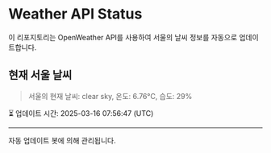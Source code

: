 
# Weather API Status

이 리포지토리는 OpenWeather API를 사용하여 서울의 날씨 정보를 자동으로 업데이트합니다.

## 현재 서울 날씨
> 서울의 현재 날씨: clear sky, 온도: 6.76°C, 습도: 29%

⏳ 업데이트 시간: 2025-03-16 07:56:47 (UTC)

---
자동 업데이트 봇에 의해 관리됩니다.
